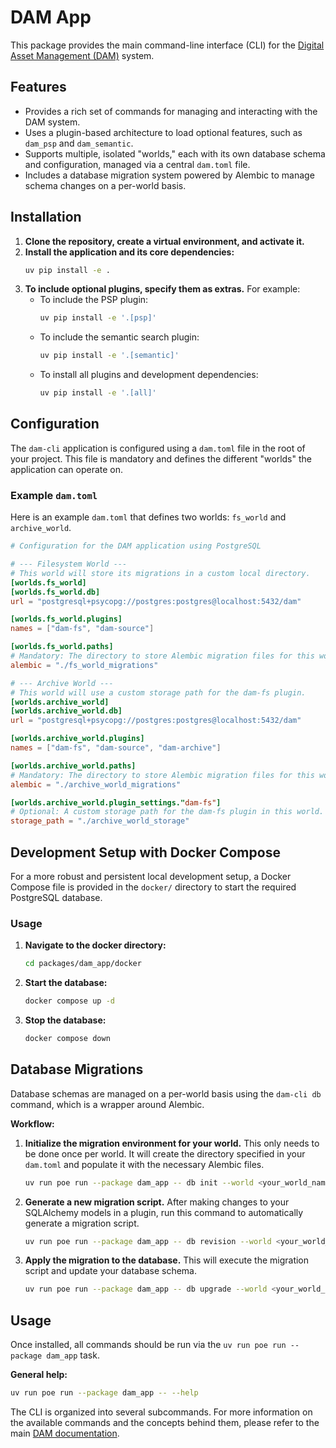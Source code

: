 # DAM App

This package provides the main command-line interface (CLI) for the [Digital Asset Management (DAM)](../dam/README.md) system.

## Features

*   Provides a rich set of commands for managing and interacting with the DAM system.
*   Uses a plugin-based architecture to load optional features, such as `dam_psp` and `dam_semantic`.
*   Supports multiple, isolated "worlds," each with its own database schema and configuration, managed via a central `dam.toml` file.
*   Includes a database migration system powered by Alembic to manage schema changes on a per-world basis.

## Installation

1.  **Clone the repository, create a virtual environment, and activate it.**
2.  **Install the application and its core dependencies:**
    ```bash
    uv pip install -e .
    ```
3.  **To include optional plugins, specify them as extras.** For example:
    *   To include the PSP plugin:
        ```bash
        uv pip install -e '.[psp]'
        ```
    *   To include the semantic search plugin:
        ```bash
        uv pip install -e '.[semantic]'
        ```
    *   To install all plugins and development dependencies:
        ```bash
        uv pip install -e '.[all]'
        ```

## Configuration

The `dam-cli` application is configured using a `dam.toml` file in the root of your project. This file is mandatory and defines the different "worlds" the application can operate on.

### Example `dam.toml`

Here is an example `dam.toml` that defines two worlds: `fs_world` and `archive_world`.

```toml
# Configuration for the DAM application using PostgreSQL

# --- Filesystem World ---
# This world will store its migrations in a custom local directory.
[worlds.fs_world]
[worlds.fs_world.db]
url = "postgresql+psycopg://postgres:postgres@localhost:5432/dam"

[worlds.fs_world.plugins]
names = ["dam-fs", "dam-source"]

[worlds.fs_world.paths]
# Mandatory: The directory to store Alembic migration files for this world.
alembic = "./fs_world_migrations"

# --- Archive World ---
# This world will use a custom storage path for the dam-fs plugin.
[worlds.archive_world]
[worlds.archive_world.db]
url = "postgresql+psycopg://postgres:postgres@localhost:5432/dam"

[worlds.archive_world.plugins]
names = ["dam-fs", "dam-source", "dam-archive"]

[worlds.archive_world.paths]
# Mandatory: The directory to store Alembic migration files for this world.
alembic = "./archive_world_migrations"

[worlds.archive_world.plugin_settings."dam-fs"]
# Optional: A custom storage path for the dam-fs plugin in this world.
storage_path = "./archive_world_storage"
```

## Development Setup with Docker Compose

For a more robust and persistent local development setup, a Docker Compose file is provided in the `docker/` directory to start the required PostgreSQL database.

### Usage

1.  **Navigate to the docker directory:**
    ```bash
    cd packages/dam_app/docker
    ```
2.  **Start the database:**
    ```bash
    docker compose up -d
    ```
3.  **Stop the database:**
    ```bash
    docker compose down
    ```

## Database Migrations

Database schemas are managed on a per-world basis using the `dam-cli db` command, which is a wrapper around Alembic.

**Workflow:**

1.  **Initialize the migration environment for your world.** This only needs to be done once per world. It will create the directory specified in your `dam.toml` and populate it with the necessary Alembic files.
    ```bash
    uv run poe run --package dam_app -- db init --world <your_world_name>
    ```

2.  **Generate a new migration script.** After making changes to your SQLAlchemy models in a plugin, run this command to automatically generate a migration script.
    ```bash
    uv run poe run --package dam_app -- db revision --world <your_world_name> --autogenerate -m "A message describing your changes"
    ```

3.  **Apply the migration to the database.** This will execute the migration script and update your database schema.
    ```bash
    uv run poe run --package dam_app -- db upgrade --world <your_world_name> head
    ```

## Usage

Once installed, all commands should be run via the `uv run poe run --package dam_app` task.

**General help:**
```bash
uv run poe run --package dam_app -- --help
```

The CLI is organized into several subcommands. For more information on the available commands and the concepts behind them, please refer to the main [DAM documentation](../dam/README.md).